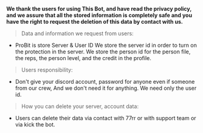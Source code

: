 **We thank the users for using This Bot, and have read the privacy policy, and we assure that all the stored information is completely safe and you have the right to request the deletion of this data by contact with us.**

> Data and information we request from users:
- ProBit is store Server & User ID 
We store the server id in order to turn on the protection in the server. We store the person id for the person file, the reps, the person level, and the credit in the profile.

> Users responsibility:
- Don't give your discord account, password for anyone even if someone from our crew, And we don't need it for anything. We need only the user id.

> How you can delete your server, account data:
- Users can delete their data via contact with 77rr or with support team or via kick the bot.

